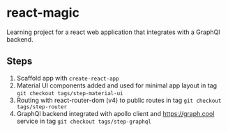 # react-magic
Learning project for a react web application that integrates with a GraphQl backend.

## Steps
1. Scaffold app with `create-react-app`
2. Material UI components added and used for minimal app layout in tag `git checkout tags/step-material-ui`
3. Routing with react-router-dom (v4) to public routes in tag `git checkout tags/step-router`
4. GraphQl backend integrated with apollo client and https://graph.cool service in tag `git checkout tags/step-graphql`

